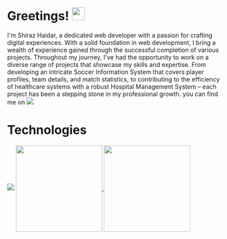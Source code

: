 <h1> Greetings! <img src="https://raw.githubusercontent.com/MartinHeinz/MartinHeinz/master/wave.gif" width="30px" height="30"></h1>
<p>
I'm Shiraz Haidar, a dedicated web developer with a passion for crafting digital experiences. With a solid foundation in web development, I bring a wealth of experience gained through the successful completion of various projects.
Throughout my journey, I've had the opportunity to work on a diverse range of projects that showcase my skills and expertise. From developing an intricate Soccer Information System that covers player profiles, team details, and match statistics, to contributing to the efficiency of healthcare systems with a robust Hospital Management System – each project has been a stepping stone in my professional growth. you can find me on <a href="https://www.linkedin.com/in/shiraz-haider-90a1171a3/"><img src="https://raw.githubusercontent.com/MartinHeinz/MartinHeinz/master/linkedin-3-16.png"></a>
</p>
<h1>Technologies</h1>
<img src="https://camo.githubusercontent.com/b4e91c0712976467ebec07fa9b44a790969c4d17caed694956cfd11c6ce2700f/68747470733a2f2f696d672e736869656c64732e696f2f62616467652f436f64652d4a6176615363726970742d696e666f726d6174696f6e616c3f7374796c653d666c6174266c6f676f3d6a617661736372697074266c6f676f436f6c6f723d776869746526636f6c6f723d326262633861">

<a href="https://github.com/anuraghazra/github-readme-stats">
  <img height=200 align="center" src="
![Anurag's GitHub stats](https://github-readme-stats.vercel.app/api?username=shiraz768&theme=dark&show_icons=true)" />
</a>
<a href="https://github.com/anuraghazra/convoychat">
  <img height=200 align="center" src="https://github-readme-stats.vercel.app/api/top-langs?username=shiraz768&layout=compact&langs_count=8&card_width=320" />
</a>




<!--
**shiraz768/shiraz768** is a ✨ _special_ ✨ repository because its `README.md` (this file) appears on your GitHub profile.

Here are some ideas to get you started:

- 🔭 I’m currently working on ...
- 🌱 I’m currently learning ...
- 👯 I’m looking to collaborate on ...
- 🤔 I’m looking for help with ...
- 💬 Ask me about ...
- 📫 How to reach me: ...
- 😄 Pronouns: ...
- ⚡ Fun fact: ...
-->
